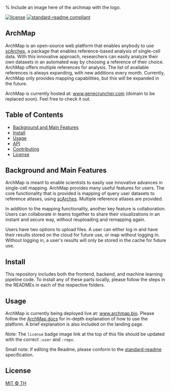 
% Include an image here of the archmap with the logo. 

[![license](https://img.shields.io/github/license/:user/:repo.svg)](LICENSE)
[![standard-readme compliant](https://img.shields.io/badge/readme%20style-standard-brightgreen.svg?style=flat-square)](https://github.com/RichardLitt/standard-readme)

## ArchMap
ArchMap is an open-source web platform that enables anybody to use [scArches](https://github.com/theislab/scarches), a package that enables reference-based analysis of single-cell data. With this innovative approach, researchers can easily analyze their own datasets in an automated way by choosing a reference of their choice. ArchMap offers multiple references for analysis. The list of available references is always expanding, with new additions every month. 
Currently, ArchMap only provides mapping capabilities, but this will be expanded in the future. 


ArchMap is currently hosted at: www.genecruncher.com (domain to be replaced soon). Feel free to check it out. 

## Table of Contents

- [Background and Main Features](#background-and-main-features)
- [Install](#install)
- [Usage](#usage)
- [API](#api)
- [Contributing](#contributing)
- [License](#license)

## Background and Main Features
ArchMap is meant to enable scientists to easily use innovative advances in single-cell mapping. 
ArchMap provides many useful features for users. The core functionality that is provided is mapping of query user datasets to reference atlases, using [scArches](https://github.com/theislab/scarches). Multiple reference atlases are provided.

In addition to the mapping functionality, another key feature is collaboration. Users can collaborate in teams together to share their visualizations in an instant and secure way, without reuploading and remapping again. 

Users have two options to upload files. A user can either log in and have their results stored on the cloud for future use, or map without logging in. Without logging in, a user's results will only be stored in the cache for future use.

## Install
This repository includes both the frontend, backend, and machine learning pipeline code. 
To install any of these parts locally, please follow the steps in the READMEs in each of the respective folders.

## Usage
ArchMap is currently being deployed live at: www.archmap.bio. Please follow the [ArchMap docs](https://genecruncher.readthedocs.io/en/latest/) for in-depth explanation of how to use the platform. A brief explanation is also included on the landing page.  

Note: The `license` badge image link at the top of this file should be updated with the correct `:user` and `:repo`.

Small note: If editing the Readme, please conform to the [standard-readme](https://github.com/RichardLitt/standard-readme) specification.

## License

[MIT © TH](../LICENSE)
